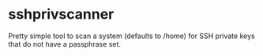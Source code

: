 # sshprivscanner

Pretty simple tool to scan a system (defaults to /home) for SSH
private keys that do not have a passphrase set.
